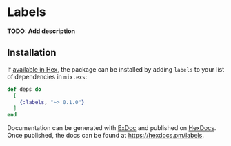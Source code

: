 # Labels

**TODO: Add description**

## Installation

If [available in Hex](https://hex.pm/docs/publish), the package can be installed
by adding `labels` to your list of dependencies in `mix.exs`:

```elixir
def deps do
  [
    {:labels, "~> 0.1.0"}
  ]
end
```

Documentation can be generated with [ExDoc](https://github.com/elixir-lang/ex_doc)
and published on [HexDocs](https://hexdocs.pm). Once published, the docs can
be found at <https://hexdocs.pm/labels>.

